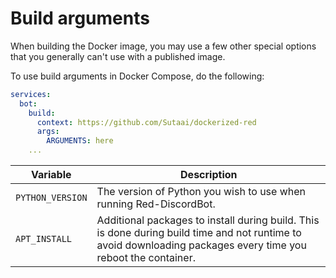 # Build arguments

When building the Docker image, you may use a few other special options that you generally can't use with a published image.

To use build arguments in Docker Compose, do the following:

```yaml title="compose.yaml"
services:
  bot:
    build: 
      context: https://github.com/Sutaai/dockerized-red
      args:
        ARGUMENTS: here
    ...
```

| Variable | Description |
| -------- | ----------- |
| `PYTHON_VERSION` | The version of Python you wish to use when running Red-DiscordBot. |
| `APT_INSTALL` | Additional packages to install during build. This is done during build time and not runtime to avoid downloading packages every time you reboot the container. |
